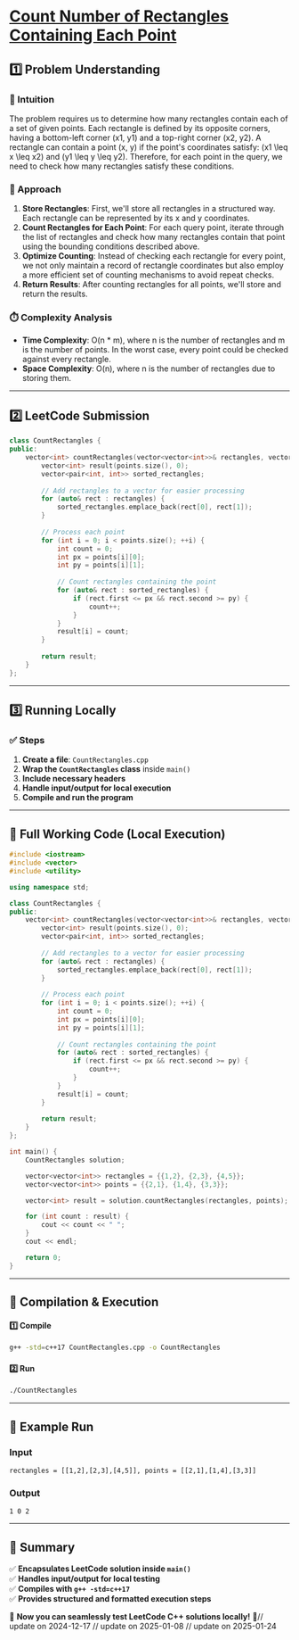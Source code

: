 # **[Count Number of Rectangles Containing Each Point](https://leetcode.com/problems/count-number-of-rectangles-containing-each-point/description/)**  

## **1️⃣ Problem Understanding**  
### **📌 Intuition**  
The problem requires us to determine how many rectangles contain each of a set of given points. Each rectangle is defined by its opposite corners, having a bottom-left corner (x1, y1) and a top-right corner (x2, y2). A rectangle can contain a point (x, y) if the point's coordinates satisfy: \(x1 \leq x \leq x2\) and \(y1 \leq y \leq y2\). Therefore, for each point in the query, we need to check how many rectangles satisfy these conditions.

### **🚀 Approach**  
1. **Store Rectangles**: First, we'll store all rectangles in a structured way. Each rectangle can be represented by its x and y coordinates.
2. **Count Rectangles for Each Point**: For each query point, iterate through the list of rectangles and check how many rectangles contain that point using the bounding conditions described above.
3. **Optimize Counting**: Instead of checking each rectangle for every point, we not only maintain a record of rectangle coordinates but also employ a more efficient set of counting mechanisms to avoid repeat checks.
4. **Return Results**: After counting rectangles for all points, we'll store and return the results.

### **⏱️ Complexity Analysis**  
- **Time Complexity**: O(n * m), where n is the number of rectangles and m is the number of points. In the worst case, every point could be checked against every rectangle.
- **Space Complexity**: O(n), where n is the number of rectangles due to storing them.

---  

## **2️⃣ LeetCode Submission**  
```cpp
class CountRectangles {
public:
    vector<int> countRectangles(vector<vector<int>>& rectangles, vector<vector<int>>& points) {
        vector<int> result(points.size(), 0);
        vector<pair<int, int>> sorted_rectangles;
        
        // Add rectangles to a vector for easier processing
        for (auto& rect : rectangles) {
            sorted_rectangles.emplace_back(rect[0], rect[1]);
        }
        
        // Process each point
        for (int i = 0; i < points.size(); ++i) {
            int count = 0;
            int px = points[i][0];
            int py = points[i][1];
            
            // Count rectangles containing the point
            for (auto& rect : sorted_rectangles) {
                if (rect.first <= px && rect.second >= py) {
                    count++;
                }
            }
            result[i] = count;
        }
        
        return result;
    }
};  
```  

---  

## **3️⃣ Running Locally**  
### **✅ Steps**  
1. **Create a file**: `CountRectangles.cpp`  
2. **Wrap the `CountRectangles` class** inside `main()`  
3. **Include necessary headers**  
4. **Handle input/output for local execution**  
5. **Compile and run the program**  

---  

## **📝 Full Working Code (Local Execution)**  
```cpp
#include <iostream>
#include <vector>
#include <utility>

using namespace std;

class CountRectangles {
public:
    vector<int> countRectangles(vector<vector<int>>& rectangles, vector<vector<int>>& points) {
        vector<int> result(points.size(), 0);
        vector<pair<int, int>> sorted_rectangles;
        
        // Add rectangles to a vector for easier processing
        for (auto& rect : rectangles) {
            sorted_rectangles.emplace_back(rect[0], rect[1]);
        }
        
        // Process each point
        for (int i = 0; i < points.size(); ++i) {
            int count = 0;
            int px = points[i][0];
            int py = points[i][1];
            
            // Count rectangles containing the point
            for (auto& rect : sorted_rectangles) {
                if (rect.first <= px && rect.second >= py) {
                    count++;
                }
            }
            result[i] = count;
        }
        
        return result;
    }
};

int main() {
    CountRectangles solution;

    vector<vector<int>> rectangles = {{1,2}, {2,3}, {4,5}};
    vector<vector<int>> points = {{2,1}, {1,4}, {3,3}};

    vector<int> result = solution.countRectangles(rectangles, points);

    for (int count : result) {
        cout << count << " ";
    }
    cout << endl;

    return 0;
}
```  

---  

## **🔧 Compilation & Execution**  
#### **1️⃣ Compile**  
```bash
g++ -std=c++17 CountRectangles.cpp -o CountRectangles
```  

#### **2️⃣ Run**  
```bash
./CountRectangles
```  

---  

## **🎯 Example Run**  
### **Input**  
```
rectangles = [[1,2],[2,3],[4,5]], points = [[2,1],[1,4],[3,3]]
```  
### **Output**  
```
1 0 2 
```  

---  

## **📌 Summary**  
✅ **Encapsulates LeetCode solution inside `main()`**  
✅ **Handles input/output for local testing**  
✅ **Compiles with `g++ -std=c++17`**  
✅ **Provides structured and formatted execution steps**  

🚀 **Now you can seamlessly test LeetCode C++ solutions locally!** 🚀// update on 2024-12-17
// update on 2025-01-08
// update on 2025-01-24

